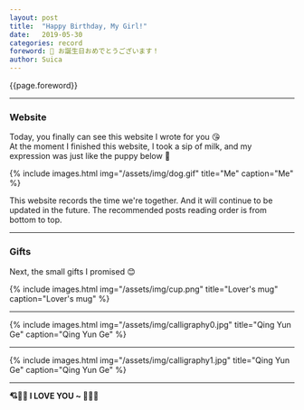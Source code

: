 ```yaml
---
layout: post
title:  "Happy Birthday, My Girl!"
date:   2019-05-30
categories: record
foreword: 🎂 お誕生日おめでとうございます！
author: Suica
---
```


{{page.foreword}}

---
### Website

Today, you finally can see this website I wrote for you 😘  
At the moment I finished this website, I took a sip of milk, and my expression was just like the puppy below 🐶

{% include images.html img="/assets/img/dog.gif" title="Me" caption="Me" %}

This website records the time we're together. And it will continue to be updated in the future. The recommended posts reading order is from bottom to top.

---
### Gifts

Next, the small gifts I promised 😊

{% include images.html img="/assets/img/cup.png" title="Lover's mug" caption="Lover's mug" %}

---

{% include images.html img="/assets/img/calligraphy0.jpg" title="Qing Yun Ge" caption="Qing Yun Ge" %}

---

{% include images.html img="/assets/img/calligraphy1.jpg" title="Qing Yun Ge" caption="Qing Yun Ge" %}

---

**💘💛💜 I LOVE YOU ~ 💙💚💖**
